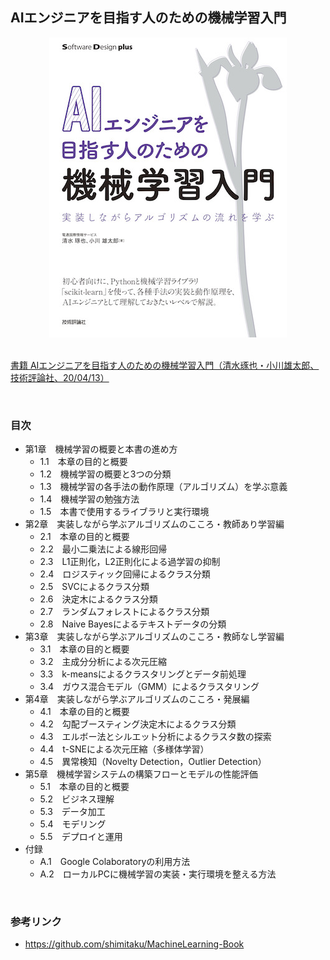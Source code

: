 ## AIエンジニアを目指す人のための機械学習入門

<div align="center">
<img src="./img/cover.jpg" alt="AIエンジニアを目指す人のための機械学習入門" title="AIエンジニアを目指す人のための機械学習入門">
</div>

<br>

[書籍 AIエンジニアを目指す人のための機械学習入門（清水琢也・小川雄太郎、技術評論社、20/04/13）](https://gihyo.jp/book/2020/978-4-297-11209-7)

<br>

### 目次

- 第1章　機械学習の概要と本書の進め方
  - 1.1　本章の目的と概要
  - 1.2　機械学習の概要と3つの分類
  - 1.3　機械学習の各手法の動作原理（アルゴリズム）を学ぶ意義
  - 1.4　機械学習の勉強方法
  - 1.5　本書で使用するライブラリと実行環境
- 第2章　実装しながら学ぶアルゴリズムのこころ・教師あり学習編
  - 2.1　本章の目的と概要
  - 2.2　最小二乗法による線形回帰
  - 2.3　L1正則化，L2正則化による過学習の抑制
  - 2.4　ロジスティック回帰によるクラス分類
  - 2.5　SVCによるクラス分類
  - 2.6　決定木によるクラス分類
  - 2.7　ランダムフォレストによるクラス分類
  - 2.8　Naive Bayesによるテキストデータの分類
- 第3章　実装しながら学ぶアルゴリズムのこころ・教師なし学習編
  - 3.1　本章の目的と概要
  - 3.2　主成分分析による次元圧縮
  - 3.3　k-meansによるクラスタリングとデータ前処理
  - 3.4　ガウス混合モデル（GMM）によるクラスタリング
- 第4章　実装しながら学ぶアルゴリズムのこころ・発展編
  - 4.1　本章の目的と概要
  - 4.2　勾配ブースティング決定木によるクラス分類
  - 4.3　エルボー法とシルエット分析によるクラスタ数の探索
  - 4.4　t-SNEによる次元圧縮（多様体学習）
  - 4.5　異常検知（Novelty Detection，Outlier Detection）
- 第5章　機械学習システムの構築フローとモデルの性能評価
  - 5.1　本章の目的と概要
  - 5.2　ビジネス理解
  - 5.3　データ加工
  - 5.4　モデリング
  - 5.5　デプロイと運用
- 付録
  - A.1　Google Colaboratoryの利用方法
  - A.2　ローカルPCに機械学習の実装・実行環境を整える方法

<br>

### 参考リンク
- https://github.com/shimitaku/MachineLearning-Book